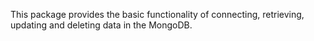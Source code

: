 This package provides the basic functionality of connecting, retrieving, updating and deleting data in the MongoDB.